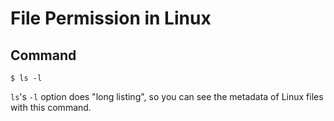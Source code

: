 # File Permission in Linux
## Command
    $ ls -l

`ls`'s `-l` option does "long listing", so you can see the metadata of Linux files with this command.
